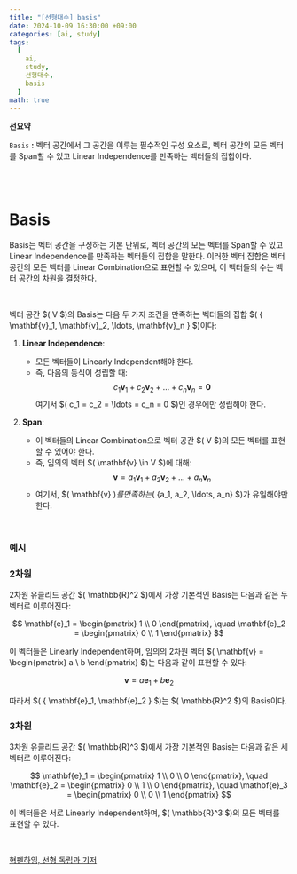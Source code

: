 ```yaml
---
title: "[선형대수] basis"
date: 2024-10-09 16:30:00 +09:00
categories: [ai, study]
tags:
  [
    ai,
    study,
    선형대수,
    basis
  ]
math: true
---
```


**선요약**

`Basis` **:** 벡터 공간에서 그 공간을 이루는 필수적인 구성 요소로, 벡터 공간의 모든 벡터를 Span할 수 있고 Linear Independence를 만족하는 벡터들의 집합이다.

<br/>
<br/>

# **Basis**

Basis는 벡터 공간을 구성하는 기본 단위로, 벡터 공간의 모든 벡터를 Span할 수 있고 Linear Independence를 만족하는 벡터들의 집합을 말한다. 이러한 벡터 집합은 벡터 공간의 모든 벡터를 Linear Combination으로 표현할 수 있으며, 이 벡터들의 수는 벡터 공간의 차원을 결정한다.

<br/>

벡터 공간 $( V $)의 Basis는 다음 두 가지 조건을 만족하는 벡터들의 집합 $( \{ \mathbf{v}_1, \mathbf{v}_2, \ldots, \mathbf{v}_n \} $)이다:

1. **Linear Independence**:
   - 모든 벡터들이 Linearly Independent해야 한다.
   - 즉, 다음의 등식이 성립할 때:
     $$
     c_1 \mathbf{v}_1 + c_2 \mathbf{v}_2 + \ldots + c_n \mathbf{v}_n = \mathbf{0}
     $$
     여기서 $( c_1 = c_2 = \ldots = c_n = 0 $)인 경우에만 성립해야 한다.

2. **Span**:
   - 이 벡터들의 Linear Combination으로 벡터 공간 $( V $)의 모든 벡터를 표현할 수 있어야 한다.
   - 즉, 임의의 벡터 $( \mathbf{v} \in V $)에 대해:
     $$
     \mathbf{v} = a_1 \mathbf{v}_1 + a_2 \mathbf{v}_2 + \ldots + a_n \mathbf{v}_n
     $$
   - 여기서, $( \mathbf{v} $)를 만족하는$\( \{a_1, a_2, \ldots, a_n\} $)가 유일해야만 한다.

<br/>

### **예시**

### **2차원**

2차원 유클리드 공간 $( \mathbb{R}^2 $)에서 가장 기본적인 Basis는 다음과 같은 두 벡터로 이루어진다:

$$
\mathbf{e}_1 = \begin{pmatrix} 1 \\ 0 \end{pmatrix}, \quad
\mathbf{e}_2 = \begin{pmatrix} 0 \\ 1 \end{pmatrix}
$$

이 벡터들은 Linearly Independent하며, 임의의 2차원 벡터 $( \mathbf{v} = \begin{pmatrix} a \\ b \end{pmatrix} $)는 다음과 같이 표현할 수 있다:

$$
\mathbf{v} = a \mathbf{e}_1 + b \mathbf{e}_2
$$

따라서 $( \{ \mathbf{e}_1, \mathbf{e}_2 \} $)는 $( \mathbb{R}^2 $)의 Basis이다.

### **3차원**

3차원 유클리드 공간 $( \mathbb{R}^3 $)에서 가장 기본적인 Basis는 다음과 같은 세 벡터로 이루어진다:

$$
\mathbf{e}_1 = \begin{pmatrix} 1 \\ 0 \\ 0 \end{pmatrix}, \quad
\mathbf{e}_2 = \begin{pmatrix} 0 \\ 1 \\ 0 \end{pmatrix}, \quad
\mathbf{e}_3 = \begin{pmatrix} 0 \\ 0 \\ 1 \end{pmatrix}
$$

이 벡터들은 서로 Linearly Independent하며, $( \mathbb{R}^3 $)의 모든 벡터를 표현할 수 있다.

<br/>

[혁펜하임, 선형 독립과 기저](https://youtu.be/mOOI4-BfjGQ?si=HydO3dh0RhdYnBpl)